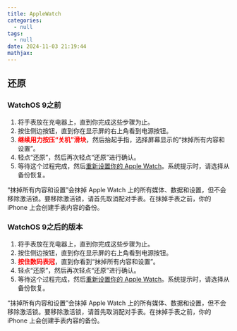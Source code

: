 ```yaml
---
title: AppleWatch
categories:
  - null
tags:
  - null
date: 2024-11-03 21:19:44
mathjax:
---
```


## 还原

### WatchOS 9之前

1. 将手表放在充电器上，直到你完成这些步骤为止。
2. 按住侧边按钮，直到你在显示屏的右上角看到电源按钮。
3. <font color=FF0000>**继续用力按压“关机”滑块**</font>，然后抬起手指，选择屏幕显示的“抹掉所有内容和设置”。
4. 轻点“还原”，然后再次轻点“还原”进行确认。
5. 等待这个过程完成，然后[重新设置你的 Apple Watch](https://support.apple.com/109015)。系统提示时，请选择从备份恢复。

“抹掉所有内容和设置”会抹掉 Apple Watch 上的所有媒体、数据和设置，但不会移除激活锁。要移除激活锁，请首先取消配对手表。在抹掉手表之前，你的 iPhone 上会创建手表内容的备份。

### WatchOS 9之后的版本

1. 将手表放在充电器上，直到你完成这些步骤为止。
2. 按住侧边按钮，直到你在显示屏的右上角看到电源按钮。
3. <font color=FF0000>**按住数码表冠**</font>，直到你看到“抹掉所有内容和设置”。
4. 轻点“还原”，然后再次轻点“还原”进行确认。
5. 等待这个过程完成，然后[重新设置你的 Apple Watch](https://support.apple.com/109015)。系统提示时，请选择从备份恢复。

“抹掉所有内容和设置”会抹掉 Apple Watch 上的所有媒体、数据和设置，但不会移除激活锁。要移除激活锁，请首先取消配对手表。在抹掉手表之前，你的 iPhone 上会创建手表内容的备份。
